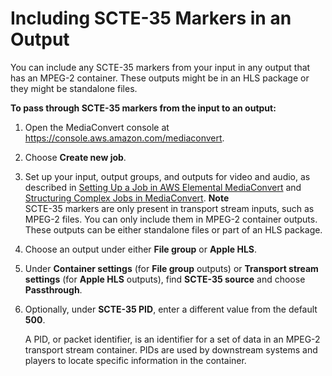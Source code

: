 # Including SCTE\-35 Markers in an Output<a name="including-scte-35-markers-in-an-output"></a>

You can include any SCTE\-35 markers from your input in any output that has an MPEG\-2 container\. These outputs might be in an HLS package or they might be standalone files\.

**To pass through SCTE\-35 markers from the input to an output:**

1. Open the MediaConvert console at [https://console\.aws\.amazon\.com/mediaconvert](https://console.aws.amazon.com/mediaconvert)\.

1. Choose **Create new job**\.

1. Set up your input, output groups, and outputs for video and audio, as described in [Setting Up a Job in AWS Elemental MediaConvert](setting-up-a-job.md) and [Structuring Complex Jobs in MediaConvert](structuring-complex-jobs.md)\.
**Note**  
SCTE\-35 markers are only present in transport stream inputs, such as MPEG\-2 files\. You can only include them in MPEG\-2 container outputs\. These outputs can be either standalone files or part of an HLS package\.

1. Choose an output under either **File group** or **Apple HLS**\. 

1. Under **Container settings** \(for **File group** outputs\) or **Transport stream settings** \(for **Apple HLS** outputs\), find **SCTE\-35 source** and choose **Passthrough**\.

1. Optionally, under **SCTE\-35 PID**, enter a different value from the default **500**\. 

   A PID, or packet identifier, is an identifier for a set of data in an MPEG\-2 transport stream container\. PIDs are used by downstream systems and players to locate specific information in the container\. 
